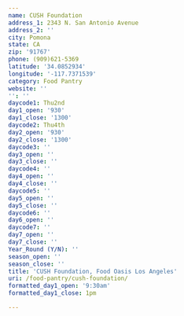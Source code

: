 ```yaml
---
name: CUSH Foundation
address_1: 2343 N. San Antonio Avenue
address_2: ''
city: Pomona
state: CA
zip: '91767'
phone: (909)621-5369
latitude: '34.0852934'
longitude: '-117.7371539'
category: Food Pantry
website: ''
'': ''
daycode1: Thu2nd
day1_open: '930'
day1_close: '1300'
daycode2: Thu4th
day2_open: '930'
day2_close: '1300'
daycode3: ''
day3_open: ''
day3_close: ''
daycode4: ''
day4_open: ''
day4_close: ''
daycode5: ''
day5_open: ''
day5_close: ''
daycode6: ''
day6_open: ''
daycode7: ''
day7_open: ''
day7_close: ''
Year_Round (Y/N): ''
season_open: ''
season_close: ''
title: 'CUSH Foundation, Food Oasis Los Angeles'
uri: /food-pantry/cush-foundation/
formatted_day1_open: '9:30am'
formatted_day1_close: 1pm

---
```

